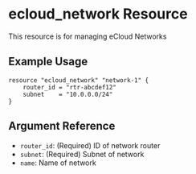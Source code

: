 # ecloud_network Resource

This resource is for managing eCloud Networks

## Example Usage

```hcl
resource "ecloud_network" "network-1" {
    router_id = "rtr-abcdef12"
    subnet    = "10.0.0.0/24"
}
```

## Argument Reference

- `router_id`: (Required) ID of network router
- `subnet`: (Required) Subnet of network
- `name`: Name of network